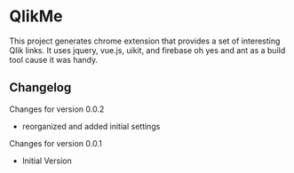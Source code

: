 # QlikMe #

This project generates chrome extension that provides a set of interesting Qlik links. It uses jquery, vue.js, uikit, and firebase
oh yes and ant as a build tool cause it was handy.

## Changelog

Changes for version 0.0.2
- reorganized and added initial settings

Changes for version 0.0.1
- Initial Version
